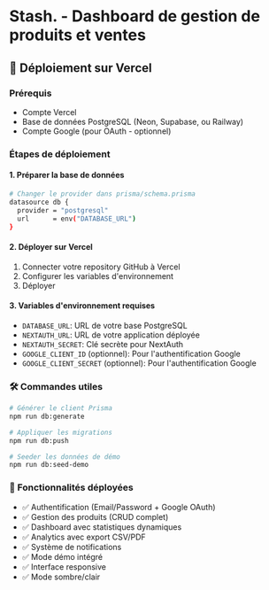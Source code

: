 # Stash. - Dashboard de gestion de produits et ventes

## 🚀 Déploiement sur Vercel

### Prérequis
- Compte Vercel
- Base de données PostgreSQL (Neon, Supabase, ou Railway)
- Compte Google (pour OAuth - optionnel)

### Étapes de déploiement

#### 1. Préparer la base de données
```bash
# Changer le provider dans prisma/schema.prisma
datasource db {
  provider = "postgresql"
  url      = env("DATABASE_URL")
}
```

#### 2. Déployer sur Vercel
1. Connecter votre repository GitHub à Vercel
2. Configurer les variables d'environnement
3. Déployer

#### 3. Variables d'environnement requises
- `DATABASE_URL`: URL de votre base PostgreSQL
- `NEXTAUTH_URL`: URL de votre application déployée
- `NEXTAUTH_SECRET`: Clé secrète pour NextAuth
- `GOOGLE_CLIENT_ID` (optionnel): Pour l'authentification Google
- `GOOGLE_CLIENT_SECRET` (optionnel): Pour l'authentification Google

### 🛠️ Commandes utiles

```bash
# Générer le client Prisma
npm run db:generate

# Appliquer les migrations
npm run db:push

# Seeder les données de démo
npm run db:seed-demo
```

### 📱 Fonctionnalités déployées
- ✅ Authentification (Email/Password + Google OAuth)
- ✅ Gestion des produits (CRUD complet)
- ✅ Dashboard avec statistiques dynamiques
- ✅ Analytics avec export CSV/PDF
- ✅ Système de notifications
- ✅ Mode démo intégré
- ✅ Interface responsive
- ✅ Mode sombre/clair
